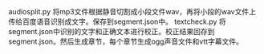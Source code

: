 audiosplit.py 将mp3文件根据静音切割成小段文件wav，再将小段的wav文件上传给百度语音识别成文字。保存到segment.json中。
textcheck.py 将segment.json中识别的文字和正确文本进行校正。校正结果回存到segment.json。然后生成章节，每个章节生成ogg声音文件和vtt字幕文件。
 